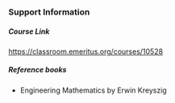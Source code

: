 ### Support Information

##### Course Link
https://classroom.emeritus.org/courses/10528

##### Reference books
 - Engineering Mathematics by Erwin Kreyszig 
